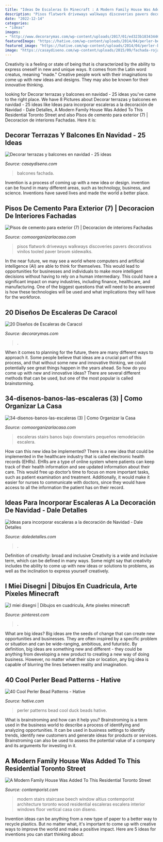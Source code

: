 ```yaml
---
title: "Ideas De Escaleras En Minecraft : A Modern Family House Was Added To This Residential Toronto Street"
description: "Pisos flatwork driveways walkways discoveries pavers decorativos vinilos tooled paver broom sidewalks"
date: "2022-12-14"
categories:
- "ideas"
images:
- "http://www.decorarymas.com/wp-content/uploads/2017/01/ed323b18343446c90232908ac1988545.jpeg"
featuredImage: "https://hative.com/wp-content/uploads/2014/04/perler-beads-patterns/27-duck-perler-beads-patterns.png"
featured_image: "https://hative.com/wp-content/uploads/2014/04/perler-beads-patterns/27-duck-perler-beads-patterns.png"
image: "https://casaydiseno.com/wp-content/uploads/2015/09/fachada-roja-deco-navidad.jpg"
---
```



Creativity is a feeling or state of being that is characterized by the ability to express oneself in new and unique ways. It comes from the Latin word creatus, meaning "made." Creative people work with their imaginations to come up with new ideas and designs. They may also be known for their innovative thinking.

	

		
looking for Decorar terrazas y balcones en navidad - 25 ideas you've came to the right place. We have 8 Pictures about Decorar terrazas y balcones en navidad - 25 ideas like Ideas para incorporar escaleras a la decoración de Navidad - Dale Detalles, A Modern Family House Was Added To This Residential Toronto Street and also Pisos de cemento para exterior (7) | Decoracion de interiores Fachadas. Here it is:
		
    
## Decorar Terrazas Y Balcones En Navidad - 25 Ideas

<img loading=lazy src="https://casaydiseno.com/wp-content/uploads/2015/09/fachada-roja-deco-navidad.jpg" onerror="this.onerror=null;this.src='https://tse3.mm.bing.net/th?id=OIP._g-GIRkKO8Ijs1FyTCwQNwHaLH&amp;pid=15.1';" alt="Decorar terrazas y balcones en navidad - 25 ideas">

_Source: casaydiseno.com_

>balcones fachada. 

	

Invention is a process of coming up with a new idea or design. invention can be found in many different areas, such as technology, business, and science. Inventions have saved lives and made the world a better place.

    
## Pisos De Cemento Para Exterior (7) | Decoracion De Interiores Fachadas

<img loading=lazy src="http://comoorganizarlacasa.com/wp-content/uploads/2017/01/Pisos-de-cemento-para-exterior-7.jpg" onerror="this.onerror=null;this.src='https://tse4.mm.bing.net/th?id=OIP.eFSdxtugZVw9ss3aQKF_ygAAAA&amp;pid=15.1';" alt="Pisos de cemento para exterior (7) | Decoracion de interiores Fachadas">

_Source: comoorganizarlacasa.com_

>pisos flatwork driveways walkways discoveries pavers decorativos vinilos tooled paver broom sidewalks. 

	

In the near future, we may see a world where computers and artificial intelligence (AI) are able to think for themselves. This would lead to opportunities for businesses and individuals to make more intelligent decisions without having to rely on a human intermediary. This could have a significant impact on many industries, including finance, healthcare, and manufacturing. One of the biggest questions that will need to be answered is how these technologies will be used and what implications they will have for the workforce.

    
## 20 Diseños De Escaleras De Caracol

<img loading=lazy src="http://www.decorarymas.com/wp-content/uploads/2017/01/ed323b18343446c90232908ac1988545.jpeg" onerror="this.onerror=null;this.src='https://tse1.mm.bing.net/th?id=OIP.uE6piVC1sEsCVNzGsxQ5iQAAAA&amp;pid=15.1';" alt="20 Diseños de Escaleras de Caracol">

_Source: decorarymas.com_

>. 

	

When it comes to planning for the future, there are many different ways to approach it. Some people believe that ideas are a crucial part of this process, and that without some new and innovative thinking, we could potentially see great things happen in the years ahead. So how do you come up with new and innovative ideas? There are several different methods that can be used, but one of the most popular is called brainstorming.

    
## 34-disenos-banos-las-escaleras (3) | Como Organizar La Casa

<img loading=lazy src="https://comoorganizarlacasa.com/wp-content/uploads/2017/04/34-disenos-banos-las-escaleras-3.jpg" onerror="this.onerror=null;this.src='https://tse1.mm.bing.net/th?id=OIP.0cpOwpXQR8S-m5jWDmSvigHaJ3&amp;pid=15.1';" alt="34-disenos-banos-las-escaleras (3) | Como Organizar la Casa">

_Source: comoorganizarlacasa.com_

>escaleras stairs banos bajo downstairs pequeños remodelación escalera. 

	

How can this new idea be implemented?
There is a new idea that could be implemented in the healthcare industry that is called electronic health records (EHRs). EHRs are a type of online system where patients can keep track of their health information and see updated information about their care. This would free up doctor’s time to focus on more important tasks, such as patient examination and treatment. Additionally, it would make it easier for nurses to communicate with doctors, since they would have access to all the information the patient has on their record.

    
## Ideas Para Incorporar Escaleras A La Decoración De Navidad - Dale Detalles

<img loading=lazy src="https://www.daledetalles.com/wp-content/uploads/2017/10/escaleras-navideñas-decoradas6.jpg" onerror="this.onerror=null;this.src='https://tse1.mm.bing.net/th?id=OIP.XHgttoY0967O7vvnUtNhHQAAAA&amp;pid=15.1';" alt="Ideas para incorporar escaleras a la decoración de Navidad - Dale Detalles">

_Source: daledetalles.com_

>. 

	

Definition of creativity: broad and inclusive
Creativity is a wide and inclusive term, which can be defined in many ways. Some might say that creativity includes the ability to come up with new ideas or solutions to problems, as well as the inclination to express yourself creatively.

    
## I Miei Disegni | Dibujos En Cuadricula, Arte Píxeles Minecraft

<img loading=lazy src="https://i.pinimg.com/736x/2e/bd/68/2ebd6829036a5e66441889335e6a3fef.jpg" onerror="this.onerror=null;this.src='https://tse3.mm.bing.net/th?id=OIP.mSmH5TmEM8OEPMsXU9LWJwHaNK&amp;pid=15.1';" alt="I miei disegni | Dibujos en cuadricula, Arte píxeles minecraft">

_Source: pinterest.com_

>. 

	

What are big ideas?
Big ideas are the seeds of change that can create new opportunities and businesses. They are often inspired by a specific problem or situation and can be wide-ranging, ambitious, and futuristic. By definition, big ideas are something new and different - they could be anything from developing a new product to creating a new way of doing business. However, no matter what their size or location, any big idea is capable of blurring the lines between reality and imagination.

    
## 40 Cool Perler Bead Patterns - Hative

<img loading=lazy src="https://hative.com/wp-content/uploads/2014/04/perler-beads-patterns/27-duck-perler-beads-patterns.png" onerror="this.onerror=null;this.src='https://tse3.mm.bing.net/th?id=OIP.GQeFK1iBJNphLabpWW_qrwHaIa&amp;pid=15.1';" alt="40 Cool Perler Bead Patterns - Hative">

_Source: hative.com_

>perler patterns bead cool duck beads hative. 

	

What is brainstroming and how can it help you?
Brainstroming is a term used in the business world to describe a process of identifying and analyzing opportunities. It can be used in business settings to identify trends, identify new customers and generate ideas for products or services. Brainstroming can also be used to assess the potential value of a company and its arguments for investing in it.

    
## A Modern Family House Was Added To This Residential Toronto Street

<img loading=lazy src="http://www.contemporist.com/wp-content/uploads/2017/06/modern-house-wood-white-stairs-interiors-061917-902-07.jpg" onerror="this.onerror=null;this.src='https://tse1.mm.bing.net/th?id=OIP.4QPOd8bDzNR3Y4yua2AJSAHaJ3&amp;pid=15.1';" alt="A Modern Family House Was Added To This Residential Toronto Street">

_Source: contemporist.com_

>modern stairs staircase beech window altius contemporist architecture toronto wood residential escaleras escalera interior windows floor vertical casa con diseno. 

	

Invention ideas can be anything from a new type of paper to a better way to recycle plastics. But no matter what, it's important to come up with creative ways to improve the world and make a positive impact. Here are 5 ideas for inventions you can start thinking about: 

